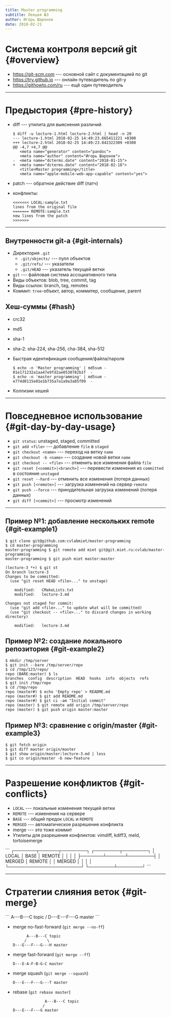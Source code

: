 ```yaml
---
title: Master programming
subtitle: Лекция №3
author: Игорь Шаронов
date: 2018-02-21
---
```


# Система контроля версий git {#overview}

* <https://git-scm.com> --- основной сайт с документацией по git
* <https://try.github.io> --- онлайн путеводитель по git-у
* <https://githowto.com/ru> --- ещё один путеводитель

---

# Предыстория {#pre-history}

* diff --- утилита для выяснения различий

    ```
    $ diff -u lecture-1.html lecture-2.html | head -n 20
    --- lecture-1.html 2018-02-25 14:49:23.665411221 +0300
    +++ lecture-2.html 2018-02-25 14:49:23.842322309 +0300
    @@ -4,7 +4,7 @@
       <meta name="generator" content="pandoc">
       <meta name="author" content="Игорь Шаронов">
    -  <meta name="dcterms.date" content="2018-01-15">
    +  <meta name="dcterms.date" content="2018-02-18">
       <title>Master programming</title>
       <meta name="apple-mobile-web-app-capable" content="yes">
    ```
* patch --- обратное действие diff (патч)
* конфликты:

    ```
    <<<<<<< LOCAL:sample.txt
    lines from the original file
    ======= REMOTE:sample.txt
    new lines from the patch
    >>>>>>>
    ```

---

## Внутренности git-а {#git-internals}

* Директория `.git`
    * `.git/objects/` --- пулл объектов
    * `.git/refs/` --- указатели
    * `.git/HEAD` --- указатель текущей ветки
* `git` --- файловая система ассоциативного типа
* Виды объектов: blob, tree, commit, tag
* Виды ссылок: branch, tag, remotes
* Коммит: `tree`-объект, автор, коммитер, сообщение, parent

## Хеш-суммы {#hash}

* crc32
* md5
* sha-1
* sha-2: sha-224, sha-256, cha-384, sha-512
* Быстрая идентификация сообщения/файла/пароля

    ```
    $ echo -n 'Master programming' | md5sum -
    01e171232a1aa47e9fd2ae0530782b1f  -
    $ echo -n 'master programming' | md5sum -
    e774d0115e01e1b735a7a1a9a3a85f09  -
    ```
* Коллизии хешей

---

# Повседневное использование {#git-day-by-day-usage}

* `git status`: unstaged, staged, committed
* `git add <file>` --- добавление `file` в `staged`
* `git checkout <name>` --- переход на ветку `name`
* `git checkout -b <name>` --- создание новой ветки `name`
* `git checkout -- <file>` --- отменить все изменения файла `file`
* `git reset [<commit>|<branch>]` --- перевести изменения из `committed` в состояние `unstaged`
* `git reset --hard` --- отменить все изменения (потеря данных)
* `git push [<remote>]` --- загрузка изменений на сервер `remote`
* `git push --force` --- принудительная загрузка изменений (потеря данных)
* `git diff [<commit>]` --- просмотр изменений

---

## Пример №1: добавление нескольких remote {#git-example1}

```
$ git clone git@github.com:cvlabmiet/master-programming
$ cd master-programming
master-programming $ git remote add miet git@git.miet.ru:cvlab/master-programming
master-programming $ git push miet master:master
```

```
(lecture-3 *+) $ git st
On branch lecture-3
Changes to be committed:
  (use "git reset HEAD <file>..." to unstage)

    modified:   CMakeLists.txt
    modified:   lecture-3.md

Changes not staged for commit:
  (use "git add <file>..." to update what will be committed)
  (use "git checkout -- <file>..." to discard changes in working directory)

    modified:   lecture-3.md
```

## Пример №2: создание локального репозитория {#git-example2}

```
$ mkdir /tmp/server
$ git init --bare /tmp/server/repo
$ cd /tmp/123/repo/
repo (BARE:master) $ ls
branches  config  description  HEAD  hooks  info  objects  refs
$ git init /tmp/repo
$ cd /tmp/repo
repo (master#) $ echo 'Empty repo' > README.md
repo (master#) $ git add README.md
repo (master#) $ git ci -am "Initial commit"
repo (master) $ git remote add origin /tmp/server/repo
repo (master) $ git push origin master:master
```

## Пример №3: сравнение с origin/master {#git-example3}

```
$ git fetch origin
$ git diff master origin/master
$ git show origin/master:lecture-3.md | less
$ git co origin/master -b new-feature
```

---

# Разрешение конфликтов {#git-conflicts}

* `LOCAL` --- локальные изменения текущей ветки
* `REMOTE` --- изменения на сервере
* `BASE` --- общий предок `LOCAL` и `REMOTE`
* `MERGED` --- автоматическое разрешение конфликта
* merge --- это тоже коммит
* Утилиты для разрешения конфликтов: vimdiff, kdiff3, meld, tortoisemerge

<div class='column' style='float:center'>
```
┌───────┬──────┬────────┐   ┌────────┬────────┐
│ LOCAL │ BASE │ REMOTE │   │        │        │
├───────┴──────┴────────┤   │ MERGED │ REMOTE │
│        MERGED         │   │        │        │
└───────────────────────┘   └────────┴────────┘
```
</div>

---

# Стратегии слияния веток {#git-merge}

<div class='column'>
```
      A---B---C topic
     /
D---E---F---G master
```
</div>

* merge no-fast-forward (`git merge --no-ff`)

    ```
          A---B---C topic
         /         \
    D---E---F---G---H master
    ```
* merge fast-forward (`git merge --ff`)

    ```
    D---E-A-F-B-G-C master
    ```
* merge squash (`git merge --squash`)

    ```
    D---E---F---G---T master
    ```
* rebase (`git rebase master`)

    ```
                  A---B---C topic
                 /
    D---E---F---G master
    ```
